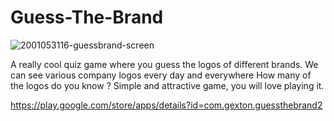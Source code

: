 # Guess-The-Brand

![2001053116-guessbrand-screen](https://user-images.githubusercontent.com/38525302/75146339-b3796680-571c-11ea-9734-487e7fd9a3f5.jpg)


A really cool quiz game where you guess the logos of different brands. We can see various company logos every day and everywhere How many of the logos do you know ? Simple and attractive game, you will love playing it.

https://play.google.com/store/apps/details?id=com.gexton.guessthebrand2
